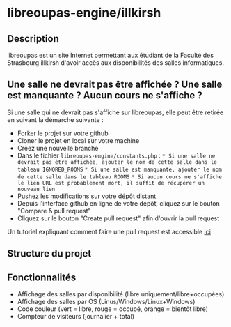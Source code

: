 # libreoupas-engine/illkirsh

## Description
libreoupas est un site Internet permettant aux étudiant de la Faculté des Strasbourg illkirsh d'avoir accès aux disponibilités 
des salles informatiques.

## Une salle ne devrait pas être affichée ? Une salle est manquante ? Aucun cours ne s'affiche ?
Si une salle qui ne devrait pas s'affiche sur libreoupas, elle peut être retirée en suivant la démarche suivante :
- Forker le projet sur votre github
- Cloner le projet en local sur votre machine
- Créez une nouvelle branche
- Dans le fichier `libreoupas-engine/constants.php` :
  `* Si une salle ne devrait pas être affichée, ajouter le nom de cette salle dans le tableau IGNORED_ROOMS`
  `* Si une salle est manquante, ajouter le nom de cette salle dans le tableau ROOMS`
  `* Si aucun cours ne s'affiche le lien URL est probablement mort, il suffit de récupérer un nouveau lien`
- Pushez les modifications sur votre dépôt distant
- Depuis l'interface github en ligne de votre dépôt, cliquez sur le bouton "Compare & pull request"
- Cliquez sur le bouton "Create pull request" afin d'ouvrir la pull request

Un tutoriel expliquant comment faire une pull request est accessible [ici](https://opensource.com/article/19/7/create-pull-request-github)

## Structure du projet

## Fonctionnalités
- Affichage des salles par disponibilité (libre uniquement/libre+occupées)
- Affichage des salles par OS (Linus/Windows/Linux+Windows)
- Code couleur (vert = libre, rouge = occupé, orange = bientôt libre)
- Compteur de visiteurs (journalier + total)
